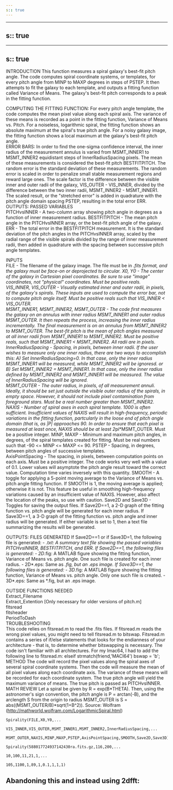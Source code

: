 ```yaml
---
s:: true
---
```

---
s:: true
---
---
s:: true
---
INTRODUCTION 
This function measures a spiral galaxy's best-fit pitch angle. The code  computes spiral coordinate systems, or templates, for every pitch angle  from MINP to MAXP degrees in steps of PSTEP. It then attempts to fit the  galaxy to each template, and outputs a fitting function called Variance  of Means. The galaxy's best-fit pitch corresponds to a peak in the  fitting function.  

COMPUTING THE FITTING FUNCTION: 
For every pitch angle template, the code  computes the mean pixel value along each spiral axis. The variance of  these means is recorded as a point in the fitting function, Variance of  Means vs. Pitch. For a noiseless, logarithmic spiral, the fitting  function shows an absolute maximum at the spiral's true pitch angle. For  a noisy galaxy image, the fitting function shows a local maximum at the  galaxy's best-fit pitch angle.   
ERROR BARS: In order to find the one-sigma confidence interval, the inner  radius of the measurement annulus is varied from MSMT_INNER1 to  MSMT_INNER2 equidistant steps of InnerRadiusSpacing pixels. The mean of  these measurements is considered the best-fit pitch BESTFITPITCH.   The random error is the standard deviation of these measurements. The  random error is scaled in order to penalize small stable measurement  regions and reward large ones. The scale factor is the difference  between the visible inner and outer radii of the galaxy, VIS_OUTER -  VIS_INNER, divided by the difference between the two inner radii,  MSMT_INNER2 - MSMT_INNER1. The scaled result, or the "stretched error"  is added in quadrature with the pitch angle domain spacing PSTEP,  resulting in the total error ERR.  OUTPUTS: PASSED 
VARIABLES   
PITCHvsINNER - A two-column array showing pitch angle in degrees as a  function of inner measurement radius. 
BESTFITPITCH - The mean pitch angle in the PITCHvsINNER array, or the  best-fit pitch angle of the galaxy.   
ERR - The total error in the BESTFITPITCH measurement. It is the  standard deviation of the pitch angles in the PITCHvsINNER array, scaled  by the radial range of the visible spirals divided by the range of inner  measurement radii, then added in quadrature with the spacing between  successive pitch angle templates.  

INPUTS  
FILE - The filename of the galaxy image. The file must be in *.fits  format, and the galaxy must be face-on or deprojected to circular.   X0, Y0 - The center of the galaxy in Cartesian pixel coordinates. Be  sure to use "image" coordinates, not "physical" coordinates. Must be  positive reals.   
VIS_INNER, VIS_OUTER - Visually estimated inner and outer radii, in  pixels, of the galaxy's spirals. These inputs are used to compute the  error bar, not to compute pitch angle itself. Must be positive reals  such that VIS_INNER < VIS_OUTER.   
MSMT_INNER1, MSMT_INNER2, MSMT_OUTER - The code first measures the galaxy  on an annulus with inner radius MSMT_INNER1 and outer radius MSMT_OUTER.  It then repeats the process, increasing the inner radius incrementally.  The final measurement is on an annulus from MSMT_INNER2 to MSMT_OUTER.  The best-fit pitch is the mean of pitch angles measured at all inner  radii from MSMT_INNER1 to MSMT_INNER2. Must be positive reals, such  that MSMT_INNER1 < MSMT_INNER2. All radii are in pixels.   
InnerRadiusSpacing - Spacing, in pixels, between inner radii. If the  user wishes to measure only one inner radius, there are two ways to  accomplish this:   A) Set InnerRadiusSpacing=0. In that case, only the inner radius  MSMT_INNER1 will be measured, while MSMT_INNER2 will be ignoresd.   or   B) Set MSMT_INNER2 = MSMT_INNER1. In that case, only the inner radius  defined by MSMT_INNER2 and MSMT_INNER1 will be measured. The value of  InnerRadiusSpacing will be ignored.   
MSMT_OUTER - The outer radius, in pixels, of all measurement annuli.  Ideally, it should be set just outside the visible outer radius of the  spirals, in empty space. However, it should not include pixel  contamination from foreground stars. Must be a real number greater than  MSMT_INNER2.   NAXIS - Number of spiral axes in each spiral template. 1000 is often  sufficient. Insufficient values of NAXIS will result in high-frequency,  periodic variations in the fitting function, partcularly in the loose  end of pitch angle domain (that is, as |P| approaches 90. In order to  ensure that each pixel is measured at least once, NAXIS should be at  least 2*pi*MSMT_OUTER. Must be a positive integer.   MINP, MAXP - Minimum and maximum pitch angles, in degrees, of the spiral  templates created for fitting. Must be real numbers such that  -90 <= MINP <= MAXP <= 90.   PSTEP - Spacing, in degrees, between pitch angles of successive  templates.   
AxisPointSpacing - The spacing, in pixels, between computation points on  each axis. Must be a positive integer. The code works very well with a  value of 0.1. Lower values will asymptote the pitch angle result toward  the correct value. Computation time varies inversely with this quantity.   SMOOTH - A toggle for applying a 5-point moving average to the Variance  of Means vs. pitch angle fitting function. If SMOOTH is 1, the moving  average is applied; otherwise it is not. This feature be useful in  smoothing high-frequency variations caused by an insufficient value of  NAXIS. However, also affect the location of the peaks, so use with  caution.   Save2D and Save3D - Toggles for saving the output files. If Save2D==1,  a 2-D graph of the fitting function vs. pitch angle will be generated for  each inner radius. If Save3D==1, a 3-D graph of the fitting function vs.  pitch angle and inner radius will be generated. If either variable is  set to 1, then a text file summarizing the results will be generated.   

OUTPUTS: 
FILES GENERATED   If Save2D==1 or if Save3D=1, the following file is generated:   - *.txt: A summary text file showing the passed  variables PITCHvsINNER, BESTFITPITCH, and ERR.   If Save2D==1, the following files is generated:   - 2D*.fig: A MATLAB figure showing the fitting function, Variance  of Means vs. pitch angle. One such file is created for each inner  radius.   - 2D*.eps: Same as *.fig, but an .eps image.   If Save3D==1, the following files is generated:   - 3D*.fig: A MATLAB figure showing the fitting function, Variance  of Means vs. pitch angle. Only one such file is created.   - 3D*.eps: Same as *.fig, but an .eps image.   

OUTSIDE FUNCTIONS NEEDED   
Extract_Filename  
Extract_Extention  [Only necessary for older versions of pitch.m]   
fitsread   
fitsheader   
PeriodToDash  
TROUBLESHOOTING   
This code relies on fitsread.m to read the .fits files. If fitsread.m  reads the wrong pixel values, you might need to tell fitsread.m to  bitswap.   Fitsread.m contains a series of if/else statements that looks for the  endianness of your architecture - that is, to determine whether  bitswapping is necessary. The code isn't familiar with all  architectures. For my Imac64, I had to add the following line to  fitsread.m:   elseif strmatch(friend,'MACI64')  bswap = 'b';  METHOD   The code will record the pixel values along the spiral axes of several  spiral coordinate systems. Then the code will measure the mean of all  pixel values along each coordinate axis. The variance of these means  will be recorded for each coordinate system. The true pitch angle will  yield the maximum variance of means. The true pitch is passed as  PITCHvsINNER.  MATH REVIEW   Let a spiral be given by   R = exp(B*THETA).   Then, using the astronomer's sign convention, the pitch angle is   P = arctan(-B), and   the arclength S from the origin to radius MSMT_OUTER is   S = abs((MSMT_OUTER/B)*sqrt(1+B^2)).   Source: Wolfram (http://mathworld.wolfram.com/LogarithmicSpiral.html)


```
Spirality(FILE,X0,Y0,...

VIS_INNER,VIS_OUTER,MSMT_INNER1,MSMT_INNER2,InnerRadiusSpacing,...

MSMT_OUTER,NAXIS,MINP,MAXP,PSTEP,AxisPointSpacing,SMOOTH,Save2D,Save3D)
```

```
Spirality(588017724937142430ra.fits.gz,116,200,...

10,100,11,21,1,...

105,1100,1,89,1,0.1,1,1,1)
```


## Abandoning this and instead using 2dfft:
